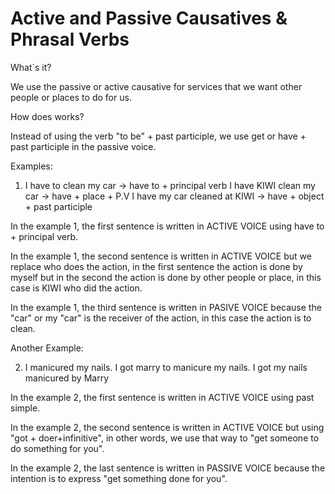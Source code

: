 # Active and Passive Causatives & Phrasal Verbs

What`s it?

We use the passive or active causative for services that we want other people or places to do for us.

How does works?

Instead of using the verb "to be" + past participle, we use get or have + past participle in the passive voice.

Examples:

1)  I have to clean my car -> have to + principal verb
     I have KIWI clean my car -> have + place + P.V
     I have my car cleaned at KIWI -> have + object + past participle

In the example 1, the first sentence is written in ACTIVE VOICE using  have to + principal verb.

In the example 1, the second sentence is written in ACTIVE VOICE but we replace who does the action, in the first sentence the action is done by myself but in the second the action is done by other people or place, in this case is KIWI who did the action.

In the example 1, the third sentence is written in PASIVE VOICE because the "car" or my "car" is the receiver of the action, in this case the action is to clean.

Another Example:

2) I manicured my nails.
    I got marry to manicure my nails.
    I got my nails manicured by Marry

In the example 2, the first sentence is written in ACTIVE VOICE using past simple.

In the example 2, the second sentence is written in ACTIVE VOICE but using "got + doer+infinitive", in other words, we use that way to "get someone to do something for you".

In the example 2, the last sentence is written in PASSIVE VOICE because the intention is to express "get something done for you".
